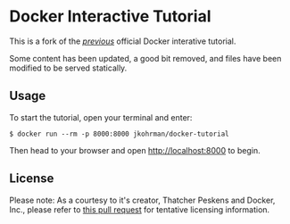 # Docker Interactive Tutorial  

This is a fork of the [*previous*](https://github.com/dhrp/docker-tutorial) official Docker interative tutorial.  

Some content has been updated, a good bit removed, and files have been modified to be served statically.  

## Usage  

To start the tutorial, open your terminal and enter:  

```
$ docker run --rm -p 8000:8000 jkohrman/docker-tutorial
```  

Then head to your browser and open [http://localhost:8000](http://localhost:8000) to begin.  

## License  

Please note: As a courtesy to it's creator, Thatcher Peskens and Docker, Inc., please refer to [this pull request](https://github.com/dhrp/docker-tutorial/pull/6/commits/6340ff2d6e58910fe862dd0af8a62541ba228019) for tentative licensing information.  

